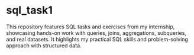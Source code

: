 # sql_task1
This repository features SQL tasks and exercises from my internship, showcasing hands-on work with queries, joins, aggregations, subqueries, and real datasets. It highlights my practical SQL skills and problem-solving approach with structured data.
